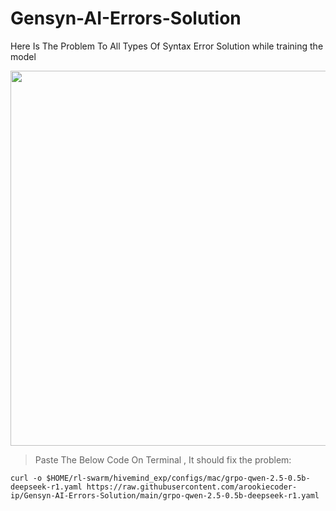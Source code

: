 # Gensyn-AI-Errors-Solution
Here Is The Problem To All Types Of Syntax Error Solution while training the model
<!-- ![image](https://github.com/user-attachments/assets/f8b6807c-0b2e-4357-aa36-7b5286fc01de)-->

<img src="https://github.com/user-attachments/assets/f8b6807c-0b2e-4357-aa36-7b5286fc01de" width="600" />


> Paste The Below Code On Terminal , It should fix the problem:
```
curl -o $HOME/rl-swarm/hivemind_exp/configs/mac/grpo-qwen-2.5-0.5b-deepseek-r1.yaml https://raw.githubusercontent.com/arookiecoder-ip/Gensyn-AI-Errors-Solution/main/grpo-qwen-2.5-0.5b-deepseek-r1.yaml
```
